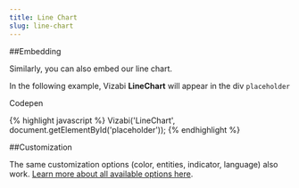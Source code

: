 ```yaml
---
title: Line Chart
slug: line-chart
---
```


##Embedding

Similarly, you can also embed our line chart.

<div id="line-chart-placeholder" class="vizabi-placeholder no-border"></div>

In the following example, Vizabi **LineChart** will appear in the div `placeholder`

<a onclick='openLineChartExample()' class="button code-btn"><i class='fa fa-codepen'></i> Codepen</a>

{% highlight javascript %}
Vizabi('LineChart', document.getElementById('placeholder'));
{% endhighlight %}

##Customization

The same customization options (color, entities, indicator, language) also work. [Learn more about all available options here](https://github.com/Gapminder/vizabi/blob/develop/src/tools/linechart/linechart-tool.js#L45).

<script defer>

function openLineChartExample() {
	viewOnCodepen("Line Chart", "var viz = Vizabi('LineChart', document.getElementById('placeholder'), { data: { reader: 'csv-file', path: '"+CODEPEN_WAFFLE_ADDRESS+"' }});");
}


ready(function() {

	Vizabi('LineChart', document.getElementById('line-chart-placeholder'), {
			data: {
				reader: 'csv-file',
				path: WAFFLE_ADDRESS
			}
		}
	);

});
</script>